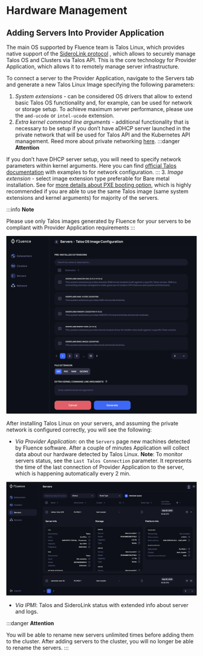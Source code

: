# Hardware Management

## Adding Servers Into Provider Application

The main OS supported by Fluence team is Talos Linux, which provides native support of the [SideroLink protocol](https://www.talos.dev/v1.11/talos-guides/network/siderolink/) , which allows to securely manage Talos OS and Clusters via Talos API. This is the core  technology for Provider Application, which allows it to remotely manage server infrastructure.

To connect a server to the Provider Application, navigate to the  Servers tab and generate a new Talos Linux Image specifying the following parameters:

1. *System extensions* - can be considered  OS drivers that allow to extend basic Talos OS functionality and, for example, can be used for network or storage setup.
To achieve maximum server performance, please use the `amd-ucode` or `intel-ucode` extension.
2. *Extra kernel command line arguments* - additional functionality that is necessary to be setup if you don’t have aDHCP server launched in the private network that will be used for Talos API and the Kubernetes API management. Reed more about private networking [here](../overview.md#network-requirements).
:::danger **Attention**

If you don’t have DHCP server setup, you will need to specify network parameters within kernel arguments. Here you can find [official Talos documentation](https://www.talos.dev/v1.10/reference/kernel/#ip) with examples to for network configuration.
:::
3. *Image extension* - select image extension type preferable for Bare metal installation. See for [more details about PXE booting option](https://www.talos.dev/v1.11/talos-guides/install/bare-metal-platforms/pxe/), which is highly recommended if you are able to use the same Talos image (same system extensions and kernel arguments) for majority of the servers.

:::info **Note**

Please use only Talos images generated by Fluence  for your servers to be compliant with Provider Application requirements
:::

![factory](./assests/factory_page.webp)

After installing Talos Linux on your servers, and assuming the private network is configured correctly, you will see the following:

- *Via Provider Application*: on the `Servers` page new machines detected by Fluence software. After a couple of minutes Application will collect data about our hardware detected by Talos Linux.
**Note**: To monitor servers status, see the `Last Talos Connection` parameter. It represents the time of the last connection of Provider Application to the server, which is happening automatically every 2 min.

![Screenshot 2025-09-28 at 6.55.55 PM.png](./assests/server_details_page.webp)

- *Via IPMI*: Talos and SideroLink status with extended info about server and logs.

:::danger **Attention**

You will be able to rename new servers unlimited times before adding them to the cluster. After adding servers to the cluster, you will no longer be able to rename the servers.
:::
